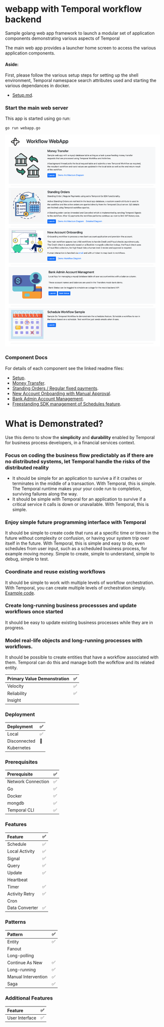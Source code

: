 # webapp with Temporal workflow backend
Sample golang web app framework to launch a modular set of application components demonstrating various aspects of Temporal

The main web app provides a launcher home screen to access the various application components.

#### Aside:
First, please follow the various setup steps for setting up the shell environment, Temporal namespace search attributes used and starting the various dependances in docker.

- [Setup.md](docs/Setup.md).

### Start the main web server
This app is started using go run:
```
go run webapp.go
```

![app-homepage](./assets/Home2.png)

### Component Docs
For details of each component see the linked readme files:

- [Setup](docs/Setup.md).
- [Money Transfer](MoneyTransfer.md).
- [Standing Orders / Regular fixed payments](StandingOrders.md).
- [New Account Onboarding with Manual Approval](AccountOnboarding.md).
- [Bank Admin Account Management](AccountManagement.md).
- [Freestanding SDK management of Schedules feature](ScheduleWorkflow.md).


# What is Demonstrated?
Use this demo to show the **simplicity** and **durability** enabled by Temporal for business process developers, in a financial services context.

### Focus on coding the business flow predictably as if there are no distributed systems, let Temporal handle the risks of the distributed reality
* It should be simple for an application to survive a if it crashes or terminates in the middle of a transaction. With Temporal, this is simple. The Temporal runtime makes your your code run to completion, surviving failures along the way.
* It should be simple with Temporal for an application to survive if a critical service it calls is down or unavailable. With Temporal, this is simple.

### Enjoy simple future programming interface with Temporal
It should be simple to create code that runs at a specific time or times in the future without complexity or confusion, or having your system trip over itself in the future. With Temporal, this is simple and easy to do, even schedules from user input, such as a scheduled business process, for example moving money. Simple to create, simple to understand, simple to debug, simple to test.

### Coordinate and reuse existing workflows
It should be simple to work with multiple levels of workflow orchestration. With Temporal, you can create multiple levels of orchestration simply.
[Example code](./standingorder/sorder-workflow.go#209).

### Create long-running business processses and update workflows once started
It should be easy to update existing business processes while they are in progress.

### Model real-life objects and long-running processes with workflows.
It should be possible to create entities that have a workflow associated with them. Temporal can do this and manage both the wofkflow and its related entity.
  
| Primary Value Demonstration | ✅ |  
|:-------------------|---|  
| Velocity          | ✅ |  
| Reliability       | ✅ |  
| Insight           |   |  

### Deployment
| Deployment          | ✅ |  
|:-------------------|---|  
| Local              | ✅ |  
| Disconnected       | 🚫 |  
| Kubernetes         |  |  

### Prerequisites
| Prerequisite       | ✅ |  
|:-------------------|---|  
| Network Connection | ✅ |  
| Go             | ✅|  
| Docker             | ✅|  
| mongdb             | ✅|  
| Temporal CLI | ✅ |  

### Features
| Feature            | ✅ |  
|:-------------------|---|  
| Schedule       | ✅ |  
| Local Activity | ✅ |  
| Signal         | ✅ |  
| Query          | ✅ |  
| Update         | ✅ |  
| Heartbeat      |   |  
| Timer          | ✅ |  
| Activity Retry | ✅ |  
| Cron           |   |  
| Data Converter | ✅ |  

### Patterns
| Pattern            | ✅ |  
|:-------------------|---|  
| Entity              | ✅ |  
| Fanout              |   |  
| Long-polling        |   |  
| Continue As New     | ✅ |  
| Long-running        | ✅ |  
| Manual Intervention | ✅ |  
| Saga                | ✅ |  

### Additional Features
| Feature            | ✅ |  
|:-------------------|---|  
| User Interface   | ✅ |  

